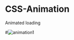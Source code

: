 # CSS-Animation
Animated loading

#![animation1](https://user-images.githubusercontent.com/117678226/222411983-03b5dade-645d-467e-8008-97eb8c53b89e.png)
